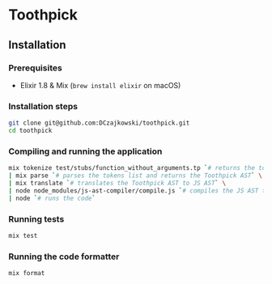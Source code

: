 # Toothpick
## Installation
### Prerequisites

* Elixir 1.8 & Mix (`brew install elixir` on macOS)

### Installation steps

```bash
git clone git@github.com:DCzajkowski/toothpick.git
cd toothpick
```

### Compiling and running the application

```bash
mix tokenize test/stubs/function_without_arguments.tp `# returns the tokens list` \
| mix parse `# parses the tokens list and returns the Toothpick AST` \
| mix translate `# translates the Toothpick AST to JS AST` \
| node node_modules/js-ast-compiler/compile.js `# compiles the JS AST to JS code` \
| node `# runs the code`
```

### Running tests

```bash
mix test
```

### Running the code formatter

```bash
mix format
```
